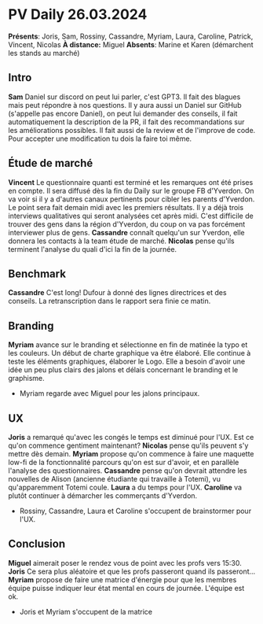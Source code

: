 # PV Daily 26.03.2024

**Présents**: Joris, Sam, Rossiny, Cassandre, Myriam, Laura, Caroline, Patrick, Vincent, Nicolas
**À distance:** Miguel
**Absents**: Marine et Karen (démarchent les stands au marché)
## Intro 
**Sam** Daniel sur discord on peut lui parler, c'est GPT3. Il fait des blagues mais peut répondre à nos questions. Il y aura aussi un Daniel sur GitHub (s'appelle pas encore Daniel), on peut lui demander des conseils, il fait automatiquement la description de la PR, il fait des recommandations sur les améliorations possibles. Il fait aussi de la review et de l'improve de code. Pour accepter une modification tu dois la faire toi même. 
## Étude de marché

**Vincent** Le questionnaire quanti est terminé et les remarques ont été prises en compte. Il sera diffusé dès la fin du Daily sur le groupe FB d'Yverdon. On va voir si il y a d'autres canaux pertinents pour cibler les parents d'Yverdon. Le point sera fait demain midi avec les premiers résultats.
Il y a déjà trois interviews qualitatives qui seront analysées cet après midi. C'est difficile de trouver des gens dans la région d'Yverdon, du coup on va pas forcément interviewer plus de gens. 
**Cassandre** connaît quelqu'un sur Yverdon, elle donnera les contacts à la team étude de marché. 
**Nicolas** pense qu'ils terminent l'analyse du quali d'ici la fin de la journée. 
## Benchmark

**Cassandre** C'est long! Dufour à donné des lignes directrices et des conseils. La retranscription dans le rapport sera finie ce matin. 
## Branding

**Myriam** avance sur le branding et sélectionne en fin de matinée la typo et les couleurs. Un début de charte graphique va être élaboré. Elle continue à teste les éléments graphiques, élaborer le Logo. Elle a besoin d'avoir une idée un peu plus clairs des jalons et délais concernant le branding et le graphisme. 

- Myriam regarde avec Miguel pour les jalons principaux.

## UX

**Joris** a remarqué qu'avec les congés le temps est diminué pour l'UX. Est ce qu'on commence gentiment maintenant? 
**Nicolas** pense qu'ils peuvent s'y mettre dès demain. 
**Myriam** propose qu'on commence à faire une maquette low-fi de la fonctionnalité parcours qu'on est sur d'avoir, et en parallèle l'analyse des questionnaires. 
**Cassandre** pense qu'on devrait attendre les nouvelles de Alison (ancienne étudiante qui travaille à Totemi), vu qu'apparemment Totemi coule. 
**Laura** a du temps pour l'UX. 
**Caroline** va plutôt continuer à démarcher les commerçants d'Yverdon. 

- Rossiny, Cassandre, Laura et Caroline s'occupent de brainstormer pour l'UX. 

## Conclusion

**Miguel** aimerait poser le rendez vous de point avec les profs vers 15:30. 
**Joris** Ce sera plus aléatoire et que les profs passeront quand ils passeront... 
**Myriam** propose de faire une matrice d'énergie pour que les membres équipe puisse indiquer leur état mental en cours de journée. L'équipe est ok. 

- Joris et Myriam s'occupent de la matrice